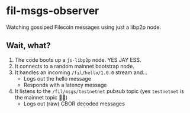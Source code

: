 # fil-msgs-observer

Watching gossiped Filecoin messages using just a libp2p node.

## Wait, what?

1. The code boots up a `js-libp2p` node. YES JAY ESS.
1. It connects to a random mainnet bootstrap node.
1. It handles an incoming `/fil/hello/1.0.0` stream and...
    * Logs out the hello message
    * Responds with a latency message
1. It listens to the `/fil/msgs/testnetnet` pubsub topic (yes `testnetnet` is the mainnet topic 🤷‍♀️)
    * Logs out (raw) CBOR decoded messages
